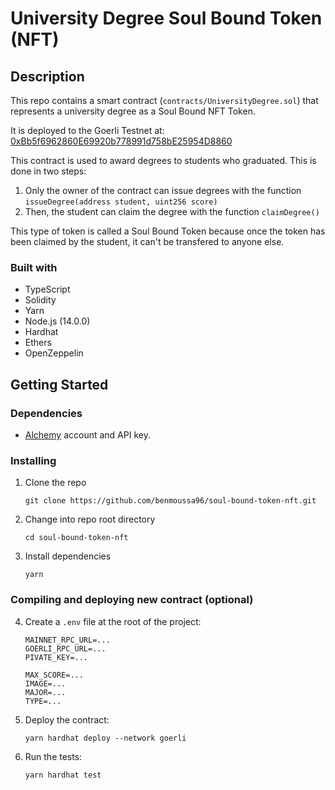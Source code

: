 # University Degree Soul Bound Token (NFT)

## Description

This repo contains a smart contract (`contracts/UniversityDegree.sol`) that represents a university degree as a Soul Bound NFT Token.

It is deployed to the Goerli Testnet at: [0xBb5f6962860E69920b778991d758bE25954D8860](https://goerli.etherscan.io/address/0xBb5f6962860E69920b778991d758bE25954D8860)

This contract is used to award degrees to students who graduated. This is done in two steps:

1. Only the owner of the contract can issue degrees with the function `issueDegree(address student, uint256 score)`
2. Then, the student can claim the degree with the function `claimDegree()`

This type of token is called a Soul Bound Token because once the token has been claimed by the student, it can't be transfered to anyone else.

### Built with

- TypeScript
- Solidity
- Yarn
- Node.js (14.0.0)
- Hardhat
- Ethers
- OpenZeppelin

## Getting Started

### Dependencies

- [Alchemy](https://alchemy.com) account and API key.

### Installing

1. Clone the repo

   ```
   git clone https://github.com/benmoussa96/soul-bound-token-nft.git
   ```

2. Change into repo root directory

   ```
   cd soul-bound-token-nft
   ```

3. Install dependencies

   ```
   yarn
   ```

### Compiling and deploying new contract (optional)

4.  Create a `.env` file at the root of the project:

    ```
    MAINNET_RPC_URL=...
    GOERLI_RPC_URL=...
    PIVATE_KEY=...

    MAX_SCORE=...
    IMAGE=...
    MAJOR=...
    TYPE=...
    ```

5.  Deploy the contract:

    ```
    yarn hardhat deploy --network goerli
    ```

6.  Run the tests:

    ```
    yarn hardhat test
    ```
